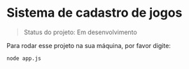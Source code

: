 # Sistema de cadastro de jogos

> Status do projeto: Em desenvolvimento

Para rodar esse projeto na sua máquina, por favor digite:


```
node app.js
```
